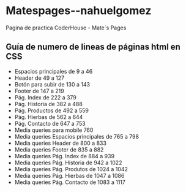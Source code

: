 # Matespages--nahuelgomez
Pagina de practica CoderHouse - Mate´s Pages
## Guía de numero de lineas de páginas html en  CSS
- Espacios principales de 9 a 46
- Header de 49 a 127
- Botón para subir de 130 a 143
- Footer de 147 a 219
- Pág. Index de 222 a 379
- Pág. Historia de 382 a 488
- Pág. Productos de 492 a 559
- Pág. Hierbas de 562 a 644 
- Pág. Contacto de 647 a 753
- Media queries para mobile 760
- Media queries Espacios principales de 765 a 798
- Media queries Header de 800 a 833
- Media queries Footer de 835 a 882
- Media queries Pág. Index de 884 a 939
- Media queries Pág. Historia de 942 a 1022 
- Media queries Pág. Produtos de 1024 a 1042
- Media queries Pág. Hierbas de 1047 a 1086
- Media queries Pág. Contacto de 1083 a 1117
